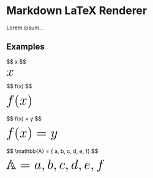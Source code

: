 # Markdown LaTeX Renderer

Lorem ipsum...

## Examples

&#36;&#36; x &#36;&#36;

<!--$$ x $$-->
![](images%2FLaTeX%2Fx.svg)

&#36;&#36; f(x) &#36;&#36;

<!--$$ f(x) $$-->
![](images%2FLaTeX%2Ff(x).svg)

&#36;&#36; f(x) = y &#36;&#36;

<!--$$ f(x) = y $$-->
![](images%2FLaTeX%2Ff(x)%20%3D%20y.svg)

&#36;&#36; \mathbb{A} = { a, b, c, d, e, f} &#36;&#36;

<!--$$ \mathbb{A} = { a, b, c, d, e, f} $$-->
![](images%2FLaTeX%2Fmathbb%7BA%7D%20%3D%20%7B%20a%2C%20b%2C%20c%2C%20d%2C%20e%2C%20f%7D.svg)